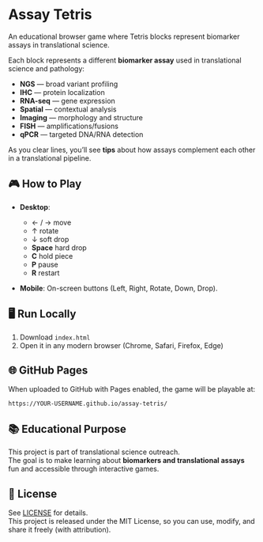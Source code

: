 # Assay Tetris
An educational browser game where Tetris blocks represent biomarker assays in translational science.

Each block represents a different **biomarker assay** used in translational science and pathology:

- **NGS** — broad variant profiling  
- **IHC** — protein localization  
- **RNA-seq** — gene expression  
- **Spatial** — contextual analysis  
- **Imaging** — morphology and structure  
- **FISH** — amplifications/fusions  
- **qPCR** — targeted DNA/RNA detection  

As you clear lines, you’ll see **tips** about how assays complement each other in a translational pipeline.

## 🎮 How to Play
- **Desktop**:  
  - ← / → move  
  - ↑ rotate  
  - ↓ soft drop  
  - **Space** hard drop  
  - **C** hold piece  
  - **P** pause  
  - **R** restart  

- **Mobile**: On-screen buttons (Left, Right, Rotate, Down, Drop).

## 🖥️ Run Locally
1. Download `index.html`
2. Open it in any modern browser (Chrome, Safari, Firefox, Edge)

## 🌐 GitHub Pages
When uploaded to GitHub with Pages enabled, the game will be playable at:

```
https://YOUR-USERNAME.github.io/assay-tetris/
```

## 📚 Educational Purpose
This project is part of translational science outreach.  
The goal is to make learning about **biomarkers and translational assays** fun and accessible through interactive games.

## 📜 License
See [LICENSE](LICENSE) for details.  
This project is released under the MIT License, so you can use, modify, and share it freely (with attribution).
